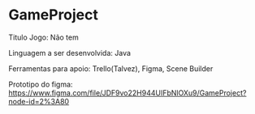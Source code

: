 # GameProject
 
Titulo Jogo: Não tem 

Linguagem a ser desenvolvida: Java 

Ferramentas para apoio: Trello(Talvez), Figma, Scene Builder

Prototipo do figma:
https://www.figma.com/file/JDF9vo22H944UIFbNlOXu9/GameProject?node-id=2%3A80

